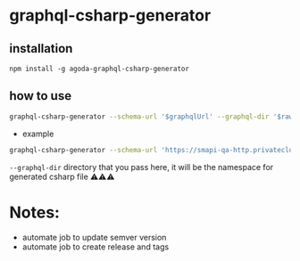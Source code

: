 # graphql-csharp-generator

## installation
```node
npm install -g agoda-graphql-csharp-generator
```

## how to use
```bash
graphql-csharp-generator --schema-url '$graphqlUrl' --graphql-dir '$rawGraphqlDirectory'
```
- example
```bash
graphql-csharp-generator --schema-url 'https://smapi-qa-http.privatecloud.qa.agoda.is/v2/graphql' --graphql-dir './Agoda.Graphql/SupplyApi'
```
`--graphql-dir` directory that you pass here, it will be the namespace for generated csharp file ⚠️⚠️⚠️


# Notes:
- automate job to update semver version
- automate job to create release and tags
